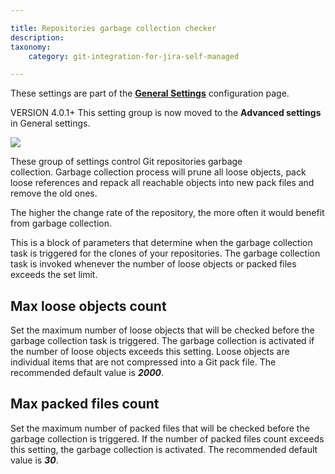 ```yaml
---

title: Repositories garbage collection checker
description:
taxonomy:
    category: git-integration-for-jira-self-managed

---
```


These settings are part of the [**General Settings**](/git-integration-for-jira-self-managed/General-Settings) configuration page.

VERSION 4.0.1+ This setting group is now moved to the **Advanced settings** in General settings.

![](https://bigbrassband.atlassian.net/wiki/download/thumbnails/1207828777/gitserver-gencfg-adv-repo-gcc.png?version=1&modificationDate=1647775066834&cacheVersion=1&api=v2&width=680&height=151)

These group of settings control Git repositories garbage collection. Garbage collection process will prune all loose objects, pack loose references and repack all reachable objects into new pack files and remove the old ones.

The higher the change rate of the repository, the more often it would benefit from garbage collection.

This is a block of parameters that determine when the garbage collection task is triggered for the clones of your repositories. The garbage collection task is invoked whenever the number of loose objects or packed files exceeds the set limit.

## Max loose objects count

Set the maximum number of loose objects that will be checked before the garbage collection task is triggered. The garbage collection is activated if the number of loose objects exceeds this setting. Loose objects are individual items that are not compressed into a Git pack file. The recommended default value is _**2000**_.

## Max packed files count

Set the maximum number of packed files that will be checked before the garbage collection is triggered. If the number of packed files count exceeds this setting, the garbage collection is activated. The recommended default value is _**30**_.


